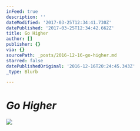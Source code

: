 ```yaml
---
inFeed: true
description: ''
dateModified: '2017-03-25T12:34:41.730Z'
datePublished: '2017-03-25T12:34:42.662Z'
title: Go Higher
author: []
publisher: {}
via: {}
sourcePath: _posts/2016-12-16-go-higher.md
starred: false
datePublishedOriginal: '2016-12-16T20:24:45.343Z'
_type: Blurb

---
```

# _**Go Higher**_
![](https://the-grid-user-content.s3-us-west-2.amazonaws.com/920b77cf-05dd-4b7b-8ebb-2ab2b194f638.jpg)